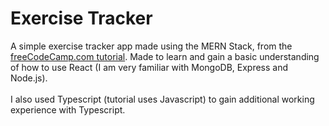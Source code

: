 # Exercise Tracker
A simple exercise tracker app made using the MERN Stack, from the [freeCodeCamp.com tutorial](https://youtu.be/7CqJlxBYj-M). Made to learn and gain a basic understanding of how to use React (I am very familiar with 
MongoDB, Express and Node.js).  
<br>
I also used Typescript (tutorial uses Javascript) to gain additional working experience with Typescript.
